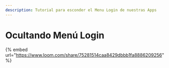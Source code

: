 ```yaml
---
description: Tutorial para esconder el Menu Login de nuestras Apps
---
```


# Ocultando Menú Login

{% embed url="https://www.loom.com/share/75281514caa8429dbbb1fa8886209256" %}



